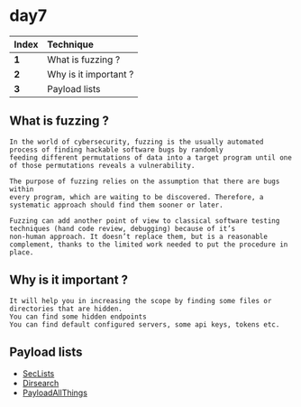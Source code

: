 # day7

| Index | Technique |
| :--- | :--- |
| **1** | What is fuzzing ? |
| **2** | Why is it important ? |
| **3** | Payload lists |

## What is fuzzing ?

```text
In the world of cybersecurity, fuzzing is the usually automated process of finding hackable software bugs by randomly 
feeding different permutations of data into a target program until one of those permutations reveals a vulnerability. 

The purpose of fuzzing relies on the assumption that there are bugs within 
every program, which are waiting to be discovered. Therefore, a systematic approach should find them sooner or later.

Fuzzing can add another point of view to classical software testing techniques (hand code review, debugging) because of it’s 
non-human approach. It doesn’t replace them, but is a reasonable complement, thanks to the limited work needed to put the procedure in place.
```

## Why is it important ?

```text
It will help you in increasing the scope by finding some files or directories that are hidden.  
You can find some hidden endpoints
You can find default configured servers, some api keys, tokens etc.
```

## Payload lists

* [SecLists](https://github.com/danielmiessler/SecLists)
* [Dirsearch](https://github.com/maurosoria/dirsearch)
* [PayloadAllThings](https://github.com/swisskyrepo/PayloadsAllTheThings)


